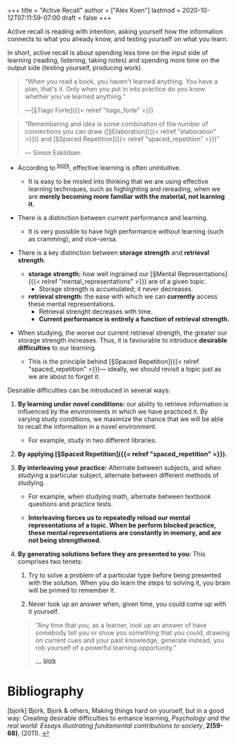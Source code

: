 +++
title = "Active Recall"
author = ["Alex Koen"]
lastmod = 2020-10-12T07:11:59-07:00
draft = false
+++

Active recall is reading with intention, asking yourself how the information connects to what you already know, and testing yourself on what you learn.

<span class="underline">In short, active recall is about spending less time on the input side of learning (reading, listening, taking notes) and spending more time on the output side (testing yourself, producing work).</span>

> “When you read a book, you haven't learned anything. You have a plan, that's it. Only when you put in into practice do you know whether you've learned anything.”
>
> —[§Tiago Forte]({{< relref "tiago_forte" >}})

<!--quoteend-->

> “Remembering and idea is some combination of the number of connections you can draw ([§Elaboration]({{< relref "elaboration" >}})) and [§Spaced Repetition]({{< relref "spaced_repetition" >}})”
>
> — Simon Eskildsen

-   According to <sup id="a583e7c175d537c0442da246e5184fe1"><a href="#bjork" title="Bjork, Bjork \&amp; others, Making things hard on yourself, but in a good way: Creating desirable difficulties to enhance learning, {Psychology and the real world: Essays illustrating fundamental contributions to society}, v(59-68), (2011).">bjork</a></sup>, effective learning is often unintuitive.
    -   It is easy to be misled into thinking that we are using effective learning techniques, such as highlighting and rereading, when we are **merely becoming more familiar with the material, not learning it.**
-   There is a distinction between current performance and learning.
    -   It is very possible to have high performance without learning (such as cramming), and vice-versa.
-   There is a key distinction between **storage strength** and **retrieval strength**.
    -   **storage strength:** how well ingrained our [§Mental Representations]({{< relref "mental_representations" >}}) are of a given topic.
        -   Storage strength is accumulated; it never decreases.
    -   **retrieval strength:** the ease with which we can **currently** access these mental representations.
        -   Retrieval strenght decreases with time.
        -   **Current performance is entirely a function of retrieval strength.**

-   When studying, the worse our current retrieval strength, the greater our storage strength increases. Thus, it is favourable to introduce **desirable difficulties** to our learning.
    -   This is the principle behind [§Spaced Repetition]({{< relref "spaced_repetition" >}})— <span class="underline">ideally, we should revisit a topic just as we are about to forget it.</span>

Desirable difficulties can be introduced in several ways:

1.  **By learning under novel conditions:** our ability to retrieve information is influenced by the environments in which we have practiced it. By varying study conditions, we maximize the chance that we will be able to recall the information in a novel environment.
    -   For example, study in two different libraries.

2.  **By applying [§Spaced Repetition]({{< relref "spaced_repetition" >}}).**

3.  **By interleaving your practice:** Alternate between subjects, and when studying a particular subject, alternate between different methods of studying.
    -   For example, when studying math, alternate between textbook questions and practice tests.

    -   **Interleaving forces us to repeatedly reload our mental representations of a topic. When be perform blocked practice, these mental representations are constantly in memory, and are not being strengthened.**

4.  **By generating solutions before they are presented to you:** This comprises two tenets:

    1.  Try to solve a problem of a particular type before being presented with the solution. When you do learn the steps to solving it, you brain will be primed to remember it.

    2.  Never look up an answer when, given time, you could come up with it yourself.

    > “Any time that you, as a learner, look up an answer of have somebody tell you or show you something that you could, drawing on current cues and your past knowledge, generate instead, you rob yourself of a powerful learning opportunity.”
    >
    > — <sup id="a583e7c175d537c0442da246e5184fe1"><a href="#bjork" title="Bjork, Bjork \&amp; others, Making things hard on yourself, but in a good way: Creating desirable difficulties to enhance learning, {Psychology and the real world: Essays illustrating fundamental contributions to society}, v(59-68), (2011).">bjork</a></sup>

# Bibliography
<a id="bjork"></a>[bjork] Bjork, Bjork & others, Making things hard on yourself, but in a good way: Creating desirable difficulties to enhance learning, <i>Psychology and the real world: Essays illustrating fundamental contributions to society</i>, <b>2(59-68)</b>, (2011). [↩](#a583e7c175d537c0442da246e5184fe1)

